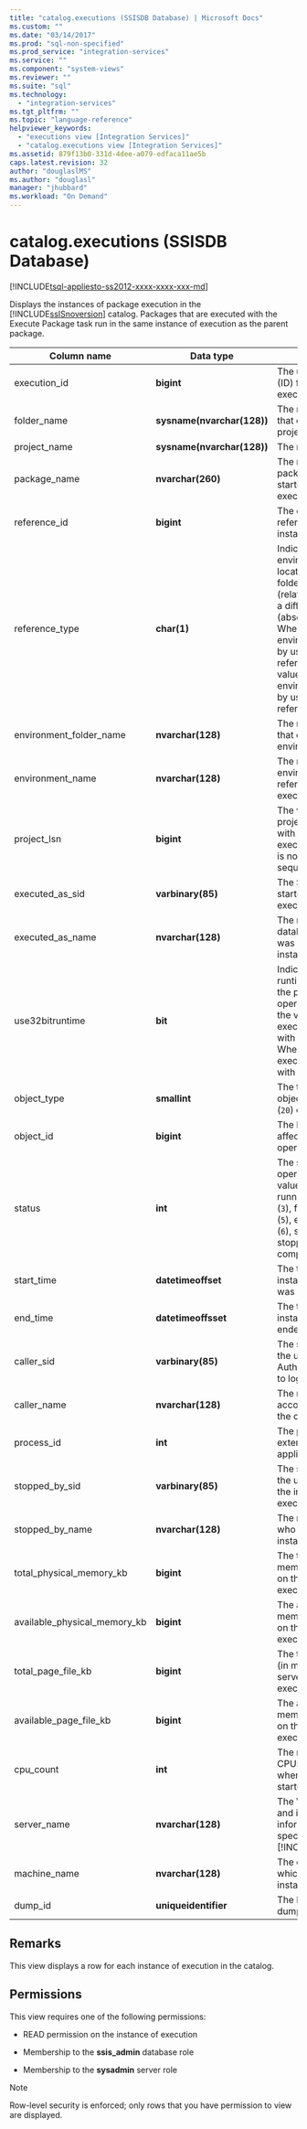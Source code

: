 ```yaml
---
title: "catalog.executions (SSISDB Database) | Microsoft Docs"
ms.custom: ""
ms.date: "03/14/2017"
ms.prod: "sql-non-specified"
ms.prod_service: "integration-services"
ms.service: ""
ms.component: "system-views"
ms.reviewer: ""
ms.suite: "sql"
ms.technology: 
  - "integration-services"
ms.tgt_pltfrm: ""
ms.topic: "language-reference"
helpviewer_keywords: 
  - "executions view [Integration Services]"
  - "catalog.executions view [Integration Services]"
ms.assetid: 879f13b0-331d-4dee-a079-edfaca11ae5b
caps.latest.revision: 32
author: "douglaslMS"
ms.author: "douglasl"
manager: "jhubbard"
ms.workload: "On Demand"
---
```

# catalog.executions (SSISDB Database)
[!INCLUDE[tsql-appliesto-ss2012-xxxx-xxxx-xxx-md](../../includes/tsql-appliesto-ss2012-xxxx-xxxx-xxx-md.md)]

  Displays the instances of package execution in the [!INCLUDE[ssISnoversion](../../includes/ssisnoversion-md.md)] catalog. Packages that are executed with the Execute Package task run in the same instance of execution as the parent package.  
  
|Column name|Data type|Description|  
|-----------------|---------------|-----------------|  
|execution_id|**bigint**|The unique identifier (ID) for the instance of execution.|  
|folder_name|**sysname(nvarchar(128))**|The name of the folder that contains the project.|  
|project_name|**sysname(nvarchar(128))**|The name of the project.|  
|package_name|**nvarchar(260)**|The name of the first package that was started during execution.|  
|reference_id|**bigint**|The environment that is referenced by the instance of execution.|  
|reference_type|**char(1)**|Indicates whether the environment can be located in the same folder as the project (relative reference) or in a different folder (absolute reference). When the value is `R`, the environment is located by using a relative reference. When the value is `A`, the environment is located by using an absolute reference.|  
|environment_folder_name|**nvarchar(128)**|The name of the folder that contains the environment.|  
|environment_name|**nvarchar(128)**|The name of the environment that was referenced during execution.|  
|project_lsn|**bigint**|The version of the project that corresponds with the instance of execution. This number is not guaranteed to be sequential.|  
|executed_as_sid|**varbinary(85)**|The SID of the user who started the instance of execution.|  
|executed_as_name|**nvarchar(128)**|The name of the database principal that was used to start the instance of execution.|  
|use32bitruntime|**bit**|Indicates if the 32-bit runtime is used to run the package on a 64-bit operating system. When the value is `1`, the execution is performed with the 32-bit runtime. When the value is `0`, the execution is performed with the 64-bit runtime.|  
|object_type|**smallint**|The type of object. The object may be a project (`20`) or a package (`30`).|  
|object_id|**bigint**|The ID of the object affected by the operation.|  
|status|**int**|The status of the operation. The possible values are created (`1`), running (`2`), canceled (`3`), failed (`4`), pending (`5`), ended unexpectedly (`6`), succeeded (`7`), stopping (`8`), and completed (`9`).|  
|start_time|**datetimeoffset**|The time when the instance of execution was started.|  
|end_time|**datetimeoffsset**|The time when the instance of execution ended.|  
|caller_sid|**varbinary(85)**|The security ID (SID) of the user if Windows Authentication was used to log on.|  
|caller_name|**nvarchar(128)**|The name of the account that performed the operation.|  
|process_id|**int**|The process ID of the external process, if applicable.|  
|stopped_by_sid|**varbinary(85)**|The security ID (SID) of the user who stopped the instance of execution.|  
|stopped_by_name|**nvarchar(128)**|The name of the user who stopped the instance of execution.|  
|total_physical_memory_kb|**bigint**|The total physical memory (in megabytes) on the server when the execution is started.|  
|available_physical_memory_kb|**bigint**|The available physical memory (in megabytes) on the server when the execution is started.|  
|total_page_file_kb|**bigint**|The total page memory (in megabytes) on the server when the execution is started.|  
|available_page_file_kb|**bigint**|The available page memory (in megabytes) on the server when the execution is started.|  
|cpu_count|**int**|The number of logical CPUs on the server when the execution is started.|  
|server_name|**nvarchar(128)**|The Windows server and instance information for a specified instance of [!INCLUDE[ssNoVersion](../../includes/ssnoversion-md.md)].|  
|machine_name|**nvarchar(128)**|The computer name on which the server instance is running.|  
|dump_id|**uniqueidentifier**|The ID of an execution dump.|  
  
## Remarks  
 This view displays a row for each instance of execution in the catalog.  
  
## Permissions  
 This view requires one of the following permissions:  
  
-   READ permission on the instance of execution  
  
-   Membership to the **ssis_admin** database role  
  
-   Membership to the **sysadmin** server role  
  
> [!NOTE]  
>  Row-level security is enforced; only rows that you have permission to view are displayed.  
  
  
